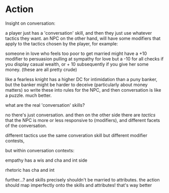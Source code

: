 # Action

Insight on conversation:



a player just has a 'conversation' skill, and then they just use whatever tactics they want. an NPC on the other hand, will have some modifiers that apply to the tactics chosen by the player, for example:

someone in love who feels too poor to get married might have a +10 modifier to persuasion pulling at sympathy for love but a -10 for all checks if you display casual wealth, or + 10 subsequently if you give her some money. (these are all pretty crude)



like a fearless knight has a higher DC for intimidation than a puny banker, but the banker might be harder to deceive (particularly about money matters) so write these into rules for the NPC, and then conversation is like a puzzle. much better.







what are the real 'conversation' skills?

no there's just conversation. and then on the other side there are _tactics_ that the NPC is more or less responsive to (modifiers), and different facets of the conversation.

different tactics use the same converation skill but different modifier contests, 





but within conversation contexts:

empathy has a wis and cha and int side

rhetoric has cha and int











further...? and skills precisely shouldn't be married to attributes. the action should map imperfectly onto the skills and attributes! that's way better

















